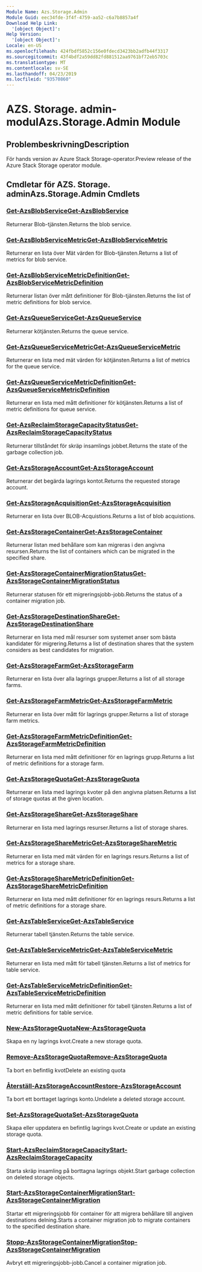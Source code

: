 ```yaml
---
Module Name: Azs.Storage.Admin
Module Guid: eec34fde-3f4f-4759-aa52-c6a7b8857a4f
Download Help Link:
  '[object Object]': 
Help Version:
  '[object Object]': 
Locale: en-US
ms.openlocfilehash: 424fbdf5852c156e0fdecd3423bb2adfb44f3317
ms.sourcegitcommit: 43f4bdf2a59dd82fd881512aa9761bf72eb5703c
ms.translationtype: MT
ms.contentlocale: sv-SE
ms.lasthandoff: 04/23/2019
ms.locfileid: "93570860"
---
```

# <span data-ttu-id="a903a-101">AZS. Storage. admin-modul</span><span class="sxs-lookup"><span data-stu-id="a903a-101">Azs.Storage.Admin Module</span></span>
## <span data-ttu-id="a903a-102">Problembeskrivning</span><span class="sxs-lookup"><span data-stu-id="a903a-102">Description</span></span>
<span data-ttu-id="a903a-103">För hands version av Azure Stack Storage-operator.</span><span class="sxs-lookup"><span data-stu-id="a903a-103">Preview release of the Azure Stack Storage operator module.</span></span>

## <span data-ttu-id="a903a-104">Cmdletar för AZS. Storage. admin</span><span class="sxs-lookup"><span data-stu-id="a903a-104">Azs.Storage.Admin Cmdlets</span></span>
### [<span data-ttu-id="a903a-105">Get-AzsBlobService</span><span class="sxs-lookup"><span data-stu-id="a903a-105">Get-AzsBlobService</span></span>](Get-AzsBlobService.md)
<span data-ttu-id="a903a-106">Returnerar Blob-tjänsten.</span><span class="sxs-lookup"><span data-stu-id="a903a-106">Returns the blob service.</span></span>

### [<span data-ttu-id="a903a-107">Get-AzsBlobServiceMetric</span><span class="sxs-lookup"><span data-stu-id="a903a-107">Get-AzsBlobServiceMetric</span></span>](Get-AzsBlobServiceMetric.md)
<span data-ttu-id="a903a-108">Returnerar en lista över Mät värden för Blob-tjänsten.</span><span class="sxs-lookup"><span data-stu-id="a903a-108">Returns a list of metrics for blob service.</span></span>

### [<span data-ttu-id="a903a-109">Get-AzsBlobServiceMetricDefinition</span><span class="sxs-lookup"><span data-stu-id="a903a-109">Get-AzsBlobServiceMetricDefinition</span></span>](Get-AzsBlobServiceMetricDefinition.md)
<span data-ttu-id="a903a-110">Returnerar listan över mått definitioner för Blob-tjänsten.</span><span class="sxs-lookup"><span data-stu-id="a903a-110">Returns the list of metric definitions for blob service.</span></span>

### [<span data-ttu-id="a903a-111">Get-AzsQueueService</span><span class="sxs-lookup"><span data-stu-id="a903a-111">Get-AzsQueueService</span></span>](Get-AzsQueueService.md)
<span data-ttu-id="a903a-112">Returnerar kötjänsten.</span><span class="sxs-lookup"><span data-stu-id="a903a-112">Returns the queue service.</span></span>

### [<span data-ttu-id="a903a-113">Get-AzsQueueServiceMetric</span><span class="sxs-lookup"><span data-stu-id="a903a-113">Get-AzsQueueServiceMetric</span></span>](Get-AzsQueueServiceMetric.md)
<span data-ttu-id="a903a-114">Returnerar en lista med mät värden för kötjänsten.</span><span class="sxs-lookup"><span data-stu-id="a903a-114">Returns a list of metrics for the queue service.</span></span>

### [<span data-ttu-id="a903a-115">Get-AzsQueueServiceMetricDefinition</span><span class="sxs-lookup"><span data-stu-id="a903a-115">Get-AzsQueueServiceMetricDefinition</span></span>](Get-AzsQueueServiceMetricDefinition.md)
<span data-ttu-id="a903a-116">Returnerar en lista med mått definitioner för kötjänsten.</span><span class="sxs-lookup"><span data-stu-id="a903a-116">Returns a list of metric definitions for queue service.</span></span>

### [<span data-ttu-id="a903a-117">Get-AzsReclaimStorageCapacityStatus</span><span class="sxs-lookup"><span data-stu-id="a903a-117">Get-AzsReclaimStorageCapacityStatus</span></span>](Get-AzsReclaimStorageCapacityStatus.md)
<span data-ttu-id="a903a-118">Returnerar tillståndet för skräp insamlings jobbet.</span><span class="sxs-lookup"><span data-stu-id="a903a-118">Returns the state of the garbage collection job.</span></span>

### [<span data-ttu-id="a903a-119">Get-AzsStorageAccount</span><span class="sxs-lookup"><span data-stu-id="a903a-119">Get-AzsStorageAccount</span></span>](Get-AzsStorageAccount.md)
<span data-ttu-id="a903a-120">Returnerar det begärda lagrings kontot.</span><span class="sxs-lookup"><span data-stu-id="a903a-120">Returns the requested storage account.</span></span>

### [<span data-ttu-id="a903a-121">Get-AzsStorageAcquisition</span><span class="sxs-lookup"><span data-stu-id="a903a-121">Get-AzsStorageAcquisition</span></span>](Get-AzsStorageAcquisition.md)
<span data-ttu-id="a903a-122">Returnerar en lista över BLOB-Acquistions.</span><span class="sxs-lookup"><span data-stu-id="a903a-122">Returns a list of blob acquistions.</span></span>

### [<span data-ttu-id="a903a-123">Get-AzsStorageContainer</span><span class="sxs-lookup"><span data-stu-id="a903a-123">Get-AzsStorageContainer</span></span>](Get-AzsStorageContainer.md)
<span data-ttu-id="a903a-124">Returnerar listan med behållare som kan migreras i den angivna resursen.</span><span class="sxs-lookup"><span data-stu-id="a903a-124">Returns the list of containers which can be migrated in the specified share.</span></span>

### [<span data-ttu-id="a903a-125">Get-AzsStorageContainerMigrationStatus</span><span class="sxs-lookup"><span data-stu-id="a903a-125">Get-AzsStorageContainerMigrationStatus</span></span>](Get-AzsStorageContainerMigrationStatus.md)
<span data-ttu-id="a903a-126">Returnerar statusen för ett migreringsjobb-jobb.</span><span class="sxs-lookup"><span data-stu-id="a903a-126">Returns the status of a container migration job.</span></span>

### [<span data-ttu-id="a903a-127">Get-AzsStorageDestinationShare</span><span class="sxs-lookup"><span data-stu-id="a903a-127">Get-AzsStorageDestinationShare</span></span>](Get-AzsStorageDestinationShare.md)
<span data-ttu-id="a903a-128">Returnerar en lista med mål resurser som systemet anser som bästa kandidater för migrering.</span><span class="sxs-lookup"><span data-stu-id="a903a-128">Returns a list of destination shares that the system considers as best candidates for migration.</span></span>

### [<span data-ttu-id="a903a-129">Get-AzsStorageFarm</span><span class="sxs-lookup"><span data-stu-id="a903a-129">Get-AzsStorageFarm</span></span>](Get-AzsStorageFarm.md)
<span data-ttu-id="a903a-130">Returnerar en lista över alla lagrings grupper.</span><span class="sxs-lookup"><span data-stu-id="a903a-130">Returns a list of all storage farms.</span></span>

### [<span data-ttu-id="a903a-131">Get-AzsStorageFarmMetric</span><span class="sxs-lookup"><span data-stu-id="a903a-131">Get-AzsStorageFarmMetric</span></span>](Get-AzsStorageFarmMetric.md)
<span data-ttu-id="a903a-132">Returnerar en lista över mått för lagrings grupper.</span><span class="sxs-lookup"><span data-stu-id="a903a-132">Returns a list of storage farm metrics.</span></span>

### [<span data-ttu-id="a903a-133">Get-AzsStorageFarmMetricDefinition</span><span class="sxs-lookup"><span data-stu-id="a903a-133">Get-AzsStorageFarmMetricDefinition</span></span>](Get-AzsStorageFarmMetricDefinition.md)
<span data-ttu-id="a903a-134">Returnerar en lista med mått definitioner för en lagrings grupp.</span><span class="sxs-lookup"><span data-stu-id="a903a-134">Returns a list of metric definitions for a storage farm.</span></span>

### [<span data-ttu-id="a903a-135">Get-AzsStorageQuota</span><span class="sxs-lookup"><span data-stu-id="a903a-135">Get-AzsStorageQuota</span></span>](Get-AzsStorageQuota.md)
<span data-ttu-id="a903a-136">Returnerar en lista med lagrings kvoter på den angivna platsen.</span><span class="sxs-lookup"><span data-stu-id="a903a-136">Returns a list of storage quotas at the given location.</span></span>

### [<span data-ttu-id="a903a-137">Get-AzsStorageShare</span><span class="sxs-lookup"><span data-stu-id="a903a-137">Get-AzsStorageShare</span></span>](Get-AzsStorageShare.md)
<span data-ttu-id="a903a-138">Returnerar en lista med lagrings resurser.</span><span class="sxs-lookup"><span data-stu-id="a903a-138">Returns a list of storage shares.</span></span>

### [<span data-ttu-id="a903a-139">Get-AzsStorageShareMetric</span><span class="sxs-lookup"><span data-stu-id="a903a-139">Get-AzsStorageShareMetric</span></span>](Get-AzsStorageShareMetric.md)
<span data-ttu-id="a903a-140">Returnerar en lista med mät värden för en lagrings resurs.</span><span class="sxs-lookup"><span data-stu-id="a903a-140">Returns a list of metrics for a storage share.</span></span>

### [<span data-ttu-id="a903a-141">Get-AzsStorageShareMetricDefinition</span><span class="sxs-lookup"><span data-stu-id="a903a-141">Get-AzsStorageShareMetricDefinition</span></span>](Get-AzsStorageShareMetricDefinition.md)
<span data-ttu-id="a903a-142">Returnerar en lista med mått definitioner för en lagrings resurs.</span><span class="sxs-lookup"><span data-stu-id="a903a-142">Returns a list of metric definitions for a storage share.</span></span>

### [<span data-ttu-id="a903a-143">Get-AzsTableService</span><span class="sxs-lookup"><span data-stu-id="a903a-143">Get-AzsTableService</span></span>](Get-AzsTableService.md)
<span data-ttu-id="a903a-144">Returnerar tabell tjänsten.</span><span class="sxs-lookup"><span data-stu-id="a903a-144">Returns the table service.</span></span>

### [<span data-ttu-id="a903a-145">Get-AzsTableServiceMetric</span><span class="sxs-lookup"><span data-stu-id="a903a-145">Get-AzsTableServiceMetric</span></span>](Get-AzsTableServiceMetric.md)
<span data-ttu-id="a903a-146">Returnerar en lista med mått för tabell tjänsten.</span><span class="sxs-lookup"><span data-stu-id="a903a-146">Returns a list of metrics for table service.</span></span>

### [<span data-ttu-id="a903a-147">Get-AzsTableServiceMetricDefinition</span><span class="sxs-lookup"><span data-stu-id="a903a-147">Get-AzsTableServiceMetricDefinition</span></span>](Get-AzsTableServiceMetricDefinition.md)
<span data-ttu-id="a903a-148">Returnerar en lista med mått definitioner för tabell tjänsten.</span><span class="sxs-lookup"><span data-stu-id="a903a-148">Returns a list of metric definitions for table service.</span></span>

### [<span data-ttu-id="a903a-149">New-AzsStorageQuota</span><span class="sxs-lookup"><span data-stu-id="a903a-149">New-AzsStorageQuota</span></span>](New-AzsStorageQuota.md)
<span data-ttu-id="a903a-150">Skapa en ny lagrings kvot.</span><span class="sxs-lookup"><span data-stu-id="a903a-150">Create a new storage quota.</span></span>

### [<span data-ttu-id="a903a-151">Remove-AzsStorageQuota</span><span class="sxs-lookup"><span data-stu-id="a903a-151">Remove-AzsStorageQuota</span></span>](Remove-AzsStorageQuota.md)
<span data-ttu-id="a903a-152">Ta bort en befintlig kvot</span><span class="sxs-lookup"><span data-stu-id="a903a-152">Delete an existing quota</span></span>

### [<span data-ttu-id="a903a-153">Återställ-AzsStorageAccount</span><span class="sxs-lookup"><span data-stu-id="a903a-153">Restore-AzsStorageAccount</span></span>](Restore-AzsStorageAccount.md)
<span data-ttu-id="a903a-154">Ta bort ett borttaget lagrings konto.</span><span class="sxs-lookup"><span data-stu-id="a903a-154">Undelete a deleted storage account.</span></span>

### [<span data-ttu-id="a903a-155">Set-AzsStorageQuota</span><span class="sxs-lookup"><span data-stu-id="a903a-155">Set-AzsStorageQuota</span></span>](Set-AzsStorageQuota.md)
<span data-ttu-id="a903a-156">Skapa eller uppdatera en befintlig lagrings kvot.</span><span class="sxs-lookup"><span data-stu-id="a903a-156">Create or update an existing storage quota.</span></span>

### [<span data-ttu-id="a903a-157">Start-AzsReclaimStorageCapacity</span><span class="sxs-lookup"><span data-stu-id="a903a-157">Start-AzsReclaimStorageCapacity</span></span>](Start-AzsReclaimStorageCapacity.md)
<span data-ttu-id="a903a-158">Starta skräp insamling på borttagna lagrings objekt.</span><span class="sxs-lookup"><span data-stu-id="a903a-158">Start garbage collection on deleted storage objects.</span></span>

### [<span data-ttu-id="a903a-159">Start-AzsStorageContainerMigration</span><span class="sxs-lookup"><span data-stu-id="a903a-159">Start-AzsStorageContainerMigration</span></span>](Start-AzsStorageContainerMigration.md)
<span data-ttu-id="a903a-160">Startar ett migreringsjobb för container för att migrera behållare till angiven destinations delning.</span><span class="sxs-lookup"><span data-stu-id="a903a-160">Starts a container migration job to migrate containers to the specified destination share.</span></span>

### [<span data-ttu-id="a903a-161">Stopp-AzsStorageContainerMigration</span><span class="sxs-lookup"><span data-stu-id="a903a-161">Stop-AzsStorageContainerMigration</span></span>](Stop-AzsStorageContainerMigration.md)
<span data-ttu-id="a903a-162">Avbryt ett migreringsjobb-jobb.</span><span class="sxs-lookup"><span data-stu-id="a903a-162">Cancel a container migration job.</span></span>

